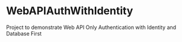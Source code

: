 # WebAPIAuthWithIdentity
Project to demonstrate Web API Only Authentication with Identity and Database First
